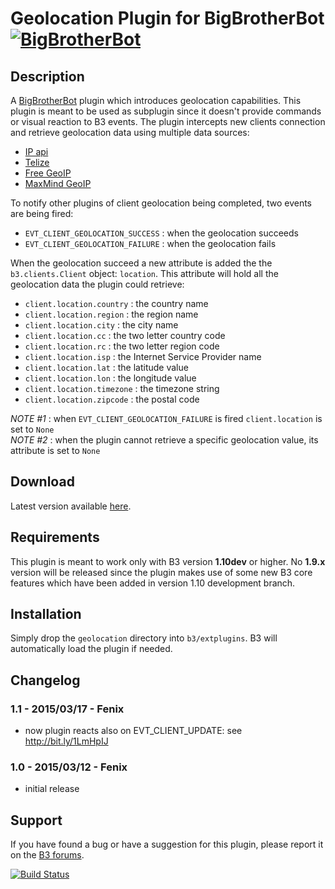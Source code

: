 Geolocation Plugin for BigBrotherBot [![BigBrotherBot](http://i.imgur.com/7sljo4G.png)][B3]
====================================

Description
-----------
A [BigBrotherBot][B3] plugin which introduces geolocation capabilities. This plugin is meant to be used as subplugin 
since it doesn't provide commands or visual reaction to B3 events. The plugin intercepts new clients connection and
retrieve geolocation data using multiple data sources:

* [IP api](http://ip-api.com/)
* [Telize](http://www.telize.com/)
* [Free GeoIP](https://freegeoip.net/)
* [MaxMind GeoIP](http://dev.maxmind.com/geoip/legacy/install/country/)

To notify other plugins of client geolocation being completed, two events are being fired:

* `EVT_CLIENT_GEOLOCATION_SUCCESS` : when the geolocation succeeds
* `EVT_CLIENT_GEOLOCATION_FAILURE` : when the geolocation fails

When the geolocation succeed a new attribute is added the the `b3.clients.Client` object: `location`. This attribute
will hold all the geolocation data the plugin could retrieve:
 
* `client.location.country` : the country name
* `client.location.region` : the region name
* `client.location.city` : the city name
* `client.location.cc` : the two letter country code
* `client.location.rc` : the two letter region code
* `client.location.isp` : the Internet Service Provider name
* `client.location.lat` : the latitude value
* `client.location.lon` : the longitude value
* `client.location.timezone` : the timezone string
* `client.location.zipcode` : the postal code

*NOTE #1* : when `EVT_CLIENT_GEOLOCATION_FAILURE` is fired `client.location` is set to `None`  
*NOTE #2* : when the plugin cannot retrieve a specific geolocation value, its attribute is set to `None`

Download
--------
Latest version available [here](https://github.com/danielepantaleone/b3-plugin-geolocation/archive/master.zip).

Requirements
------------
This plugin is meant to work only with B3 version **1.10dev** or higher. No **1.9.x** version will be released since 
the plugin makes use of some new B3 core features which have been added in version 1.10 development branch.

Installation
------------
Simply drop the `geolocation` directory into `b3/extplugins`. B3 will automatically load the plugin if needed.

Changelog
---------
### 1.1 - 2015/03/17 - Fenix
 - now plugin reacts also on EVT_CLIENT_UPDATE: see http://bit.ly/1LmHpIJ
### 1.0 - 2015/03/12 - Fenix
- initial release

Support
-------
If you have found a bug or have a suggestion for this plugin, please report it on the [B3 forums][Support].


[B3]: http://www.bigbrotherbot.net/ "BigBrotherBot (B3)"
[Support]: http://forum.bigbrotherbot.net/ "Support topic on the B3 forums"

[![Build Status](https://travis-ci.org/danielepantaleone/b3-plugin-geolocation.svg?branch=master)](https://travis-ci.org/danielepantaleone/b3-plugin-geolocation)